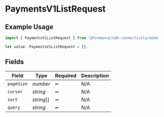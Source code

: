 # PaymentsV1ListRequest

## Example Usage

```typescript
import { PaymentsV1ListRequest } from "@formance/sdk-connectivity/models/operations";

let value: PaymentsV1ListRequest = {};
```

## Fields

| Field              | Type               | Required           | Description        |
| ------------------ | ------------------ | ------------------ | ------------------ |
| `pageSize`         | *number*           | :heavy_minus_sign: | N/A                |
| `cursor`           | *string*           | :heavy_minus_sign: | N/A                |
| `sort`             | *string*[]         | :heavy_minus_sign: | N/A                |
| `query`            | *string*           | :heavy_minus_sign: | N/A                |